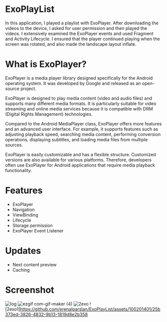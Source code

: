 # ExoPlayList

In this application, I played a playlist with ExoPlayer. After downloading the videos to the device, I asked for user permission and then played the videos.
I extensively examined the ExoPlayer events and used Fragment and Activity Lifecycle.
I ensured that the player continued playing when the screen was rotated, and also made the landscape layout inflate. 


# What is ExoPlayer?

<p>ExoPlayer is a media player library designed specifically for the Android operating system. It was developed by Google and released as an open-source project.

ExoPlayer is designed to play media content (video and audio files) and supports many different media formats. It is particularly suitable for video streaming and online media services because it is compatible with DRM (Digital Rights Management) technologies.

Compared to the Android MediaPlayer class, ExoPlayer offers more features and an advanced user interface. For example, it supports features such as adjusting playback speed, searching media content, performing conversion operations, displaying subtitles, and loading media files from multiple sources.

ExoPlayer is easily customizable and has a flexible structure. Customized versions are also available for various platforms. Therefore, developers often use ExoPlayer for Android applications that require media playback functionality.</p>

# Features
<ul>
   <li>ExoPlayer</li>
   <li>Navigation</li>
   <li>ViewBinding</li>
   <li>Lifecycle</li>
   <li>Storage permission</li>
   <li>ExoPlayer Event Listener</li>
 </ul> 
 
 # Updates
<ul>
   <li>Next content preview</li>
   <li>Caching</li>
 </ul>

# Screenshot

![log](https://github.com/erenalparslan/ExoPlayList/assets/100201401/6dda9cdb-cfb0-464a-9ea9-5649de36491b)
![ezgif com-gif-maker (4)](https://github.com/erenalparslan/ExoPlayList/assets/100201401/755511d0-dc04-429a-abf0-a12ed4175ae2)
![2exo](https://github.com/erenalparslan/ExoPlayList/assets/100201401/8d079e2a-8c3c-4323-927f-72218dfc3dbb)
![2exo1]https://github.com/erenalparslan/ExoPlayList/assets/100201401/25b373ed-3826-4832-9b13-1819d8e2b358






